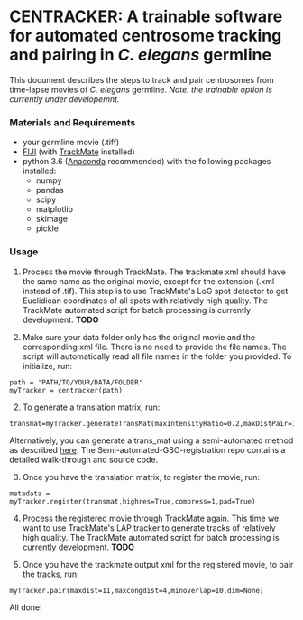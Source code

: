# CENTRACKER: A trainable software for automated centrosome tracking and pairing in *C. elegans* germline
This document describes the steps to track and pair centrosomes from time-lapse movies of *C. elegans* germline. *Note: the trainable option is currently under developemnt.*

### Materials and Requirements
- your germline movie (.tiff)
- [FIJI](https://imagej.net/Fiji) (with [TrackMate](https://imagej.net/TrackMate) installed)
- python 3.6 ([Anaconda](https://www.anaconda.com/) recommended) with the following packages installed: 
  - numpy
  - pandas
  - scipy
  - matplotlib
  - skimage
  - pickle

### Usage

1. Process the movie through TrackMate. The trackmate xml should have the same name as the original movie, except for the extension (.xml instead of .tif). This step is to use TrackMate's LoG spot detector to get Euclidiean coordinates of all spots with relatively high quality. The TrackMate automated script for batch processing is currently development. **TODO**

2. Make sure your data folder only has the original movie and the corresponding xml file. There is no need to provide the file names. The script will automatically read all file names in the folder you provided. To initialize, run:
```
path = 'PATH/TO/YOUR/DATA/FOLDER'
myTracker = centracker(path)
```

2. To generate a translation matrix, run:
```
transmat=myTracker.generateTransMat(maxIntensityRatio=0.2,maxDistPair=11,maxDistPairCenter=11,method='Mode',searchRange=2.0)
```
Alternatively, you can generate a trans_mat using a semi-automated method as described [here](https://github.com/gerhold-lab/Semi-automated-GSC-registration/). The Semi-automated-GSC-registration repo contains a detailed walk-through and source code.

3. Once you have the translation matrix, to register the movie, run:
```
metadata = myTracker.register(transmat,highres=True,compress=1,pad=True)
```
4. Process the registered movie through TrackMate again. This time we want to use TrackMate's LAP tracker to generate tracks of relatively high quality. The TrackMate automated script for batch processing is currently development. **TODO**

5. Once you have the trackmate output xml for the registered movie, to pair the tracks, run:
```
myTracker.pair(maxdist=11,maxcongdist=4,minoverlap=10,dim=None)
```
All done!

